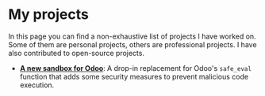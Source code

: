 # My projects

In this page you can find a non-exhaustive list of projects I have worked on. Some of them are personal projects, others are professional projects. I have also contributed to open-source projects.

- [**A new sandbox for Odoo**](/projects/safe_eval): A drop-in replacement for Odoo's `safe_eval` function that adds some security measures to prevent malicious code execution.